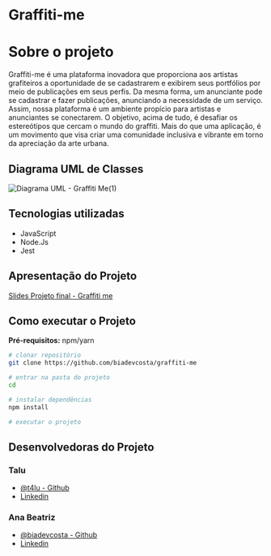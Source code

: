 # Graffiti-me

# Sobre o projeto

Graffiti-me é uma plataforma inovadora que proporciona aos artistas grafiteiros a oportunidade de se cadastrarem e exibirem seus portfólios por meio de publicações em seus perfis. Da mesma forma, um anunciante pode se cadastrar e fazer publicações, anunciando a necessidade de um serviço. Assim, nossa plataforma é um ambiente propício para artistas e anunciantes se conectarem. O objetivo, acima de tudo, é desafiar os estereótipos que cercam o mundo do graffiti. Mais do que uma aplicação, é um movimento que visa criar uma comunidade inclusiva e vibrante em torno da apreciação da arte urbana.


## Diagrama UML de Classes

![]()![Diagrama UML - Graffiti Me(1)](https://github.com/biadevcosta/graffiti-me/assets/97992738/3c12232c-d00b-4769-9339-4ea1c8e5661e)




## Tecnologias utilizadas 
- JavaScript
- Node.Js
- Jest
  

## Apresentação do Projeto 

[Slides Projeto final - Graffiti me](https://github.com/biadevcosta/graffiti-me/files/13622321/Projeto.final.-.Graffiti.me.pdf)



## Como executar o Projeto

**Pré-requisitos:** npm/yarn

```bash
# clonar repositório
git clone https://github.com/biadevcosta/graffiti-me

# entrar na pasta do projeto 
cd 

# instalar dependências
npm install

# executar o projeto

```


## Desenvolvedoras do Projeto

### Talu 

- [@t4lu - Github](https://www.github.com/t4lu)
- [Linkedin](https://www.linkedin.com/in/t4lu/)

### Ana Beatriz 
- [@biadevcosta - Github](https://github.com/biadevcosta)
- [Linkedin](https://www.linkedin.com/in/anacostadev/)
